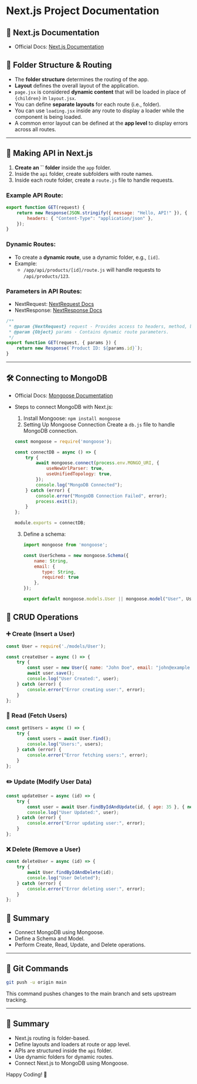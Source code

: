 # Next.js Project Documentation

## 📌 Next.js Documentation

- Official Docs: [Next.js Documentation](https://nextjs.org/docs)

## 📁 Folder Structure & Routing

- The **folder structure** determines the routing of the app.
- **Layout** defines the overall layout of the application.
- `page.jsx` is considered **dynamic content** that will be loaded in place of `{children}` in `layout.jsx`.
- You can define **separate layouts** for each route (i.e., folder).
- You can use `loading.jsx` inside any route to display a loader while the component is being loaded.
- A common error layout can be defined at the **app level** to display errors across all routes.

---

## 🔗 Making API in Next.js

1. **Create an ****\`\`**** folder** inside the `app` folder.
2. Inside the `api` folder, create subfolders with route names.
3. Inside each route folder, create a `route.js` file to handle requests.

### Example API Route:

```javascript
export function GET(request) {
    return new Response(JSON.stringify({ message: "Hello, API!" }), {
        headers: { "Content-Type": "application/json" },
    });
}
```

### Dynamic Routes:

- To create a **dynamic route**, use a dynamic folder, e.g., `[id]`.
- Example:
  - `/app/api/products/[id]/route.js` will handle requests to `/api/products/123`.

### Parameters in API Routes:
- NextRequest: [NextRequest Docs](https://nextjs.org/docs/app/api-reference/functions/next-request)
- NextResponse: [NextResponse Docs](https://nextjs.org/docs/app/api-reference/functions/next-response)
```javascript
/**
 * @param {NextRequest} request - Provides access to headers, method, body, cookies, etc.
 * @param {Object} params - Contains dynamic route parameters.
 */
export function GET(request, { params }) {
    return new Response(`Product ID: ${params.id}`);
}
```

---

## 🛠 Connecting to MongoDB

- Official Docs: [Mongoose Documentation](https://mongoosejs.com/docs/guide.html)
- Steps to connect MongoDB with Next.js:
  1. Install Mongoose: `npm install mongoose`
  2. Setting Up Mongoose Connection
    Create a `db.js` file to handle MongoDB connection.

    ```javascript
    const mongoose = require('mongoose');

    const connectDB = async () => {
        try {
            await mongoose.connect(process.env.MONGO_URI, {
                useNewUrlParser: true,
                useUnifiedTopology: true,
            });
            console.log("MongoDB Connected");
        } catch (error) {
            console.error("MongoDB Connection Failed", error);
            process.exit(1);
        }
    };
    
    module.exports = connectDB;
    ```
  3. Define a schema:
     ```javascript
     import mongoose from 'mongoose';

     const UserSchema = new mongoose.Schema({
         name: String,
         email: {
            type: String,
            required: true
         },
     });

     export default mongoose.models.User || mongoose.model("User", UserSchema);
     ```

## 🔄 CRUD Operations

### ➕ Create (Insert a User)
```javascript
const User = require('./models/User');

const createUser = async () => {
    try {
        const user = new User({ name: "John Doe", email: "john@example.com", age: 30 });
        await user.save();
        console.log("User Created:", user);
    } catch (error) {
        console.error("Error creating user:", error);
    }
};
```

### 📖 Read (Fetch Users)
```javascript
const getUsers = async () => {
    try {
        const users = await User.find();
        console.log("Users:", users);
    } catch (error) {
        console.error("Error fetching users:", error);
    }
};
```

### ✏️ Update (Modify User Data)
```javascript
const updateUser = async (id) => {
    try {
        const user = await User.findByIdAndUpdate(id, { age: 35 }, { new: true });
        console.log("User Updated:", user);
    } catch (error) {
        console.error("Error updating user:", error);
    }
};
```

### ❌ Delete (Remove a User)
```javascript
const deleteUser = async (id) => {
    try {
        await User.findByIdAndDelete(id);
        console.log("User Deleted");
    } catch (error) {
        console.error("Error deleting user:", error);
    }
};
```

## 🎯 Summary
- Connect MongoDB using Mongoose.
- Define a Schema and Model.
- Perform Create, Read, Update, and Delete operations.
---

## 🚀 Git Commands

```sh
git push -u origin main
```

This command pushes changes to the main branch and sets upstream tracking.

---

## 🎯 Summary

- Next.js routing is folder-based.
- Define layouts and loaders at route or app level.
- APIs are structured inside the `api` folder.
- Use dynamic folders for dynamic routes.
- Connect Next.js to MongoDB using Mongoose.

Happy Coding! 🚀

